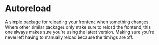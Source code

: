 # Autoreload

A simple package for reloading your frontend when something changes. Where other similar packages only make sure to reload the frontend, this one always makes sure you're using the latest version. Making sure you're never left having to manually reload because the timings are off.

